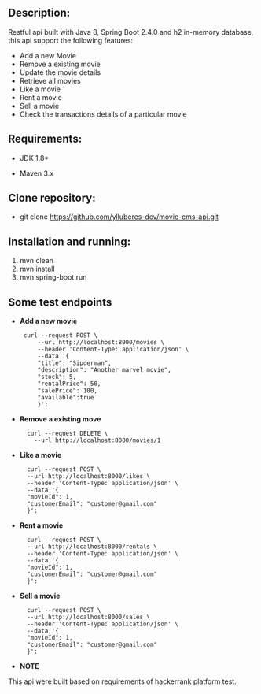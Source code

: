 ## **Description:**

Restful api built with Java 8, Spring Boot 2.4.0 and h2 in-memory database, this api support the following features:

- Add a new Movie
- Remove a existing movie
- Update the movie details
- Retrieve all movies  
- Like a movie
- Rent a movie
- Sell a movie
- Check the transactions details of a particular movie

## Requirements:

- JDK 1.8*

- Maven 3.x

## Clone repository:

- git clone https://github.com/ylluberes-dev/movie-cms-api.git

## Installation and running:

1) mvn clean
2) mvn install
3) mvn spring-boot:run

## Some test endpoints

-  **Add a new movie**



        curl --request POST \
            --url http://localhost:8000/movies \
            --header 'Content-Type: application/json' \
            --data '{
            "title": "Sipderman",
            "description": "Another marvel movie",
            "stock": 5,
            "rentalPrice": 50,
            "salePrice": 100,
            "available":true
            }':


- **Remove a existing move**



        curl --request DELETE \
          --url http://localhost:8000/movies/1
        

- **Like a movie**


        curl --request POST \
        --url http://localhost:8000/likes \
        --header 'Content-Type: application/json' \
        --data '{
        "movieId": 1,
        "customerEmail": "customer@gmail.com"
        }':

- **Rent a movie**


        curl --request POST \
        --url http://localhost:8000/rentals \
        --header 'Content-Type: application/json' \
        --data '{
        "movieId": 1,
        "customerEmail": "customer@gmail.com"
        }':

- **Sell a movie**


        curl --request POST \
        --url http://localhost:8000/sales \
        --header 'Content-Type: application/json' \
        --data '{
        "movieId": 1,
        "customerEmail": "customer@gmail.com"
        }':


- **NOTE**


This api were built based on requirements of hackerrank platform test.

